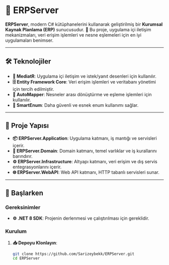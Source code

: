 # 🌟 ERPServer

**ERPServer**, modern C# kütüphanelerini kullanarak geliştirilmiş bir **Kurumsal Kaynak Planlama (ERP)** sunucusudur. 🚀 Bu proje, uygulama içi iletişim mekanizmaları, veri erişim işlemleri ve nesne eşlemeleri için en iyi uygulamaları benimser.

---

## 🛠️ Teknolojiler

- **🔄 MediatR**: Uygulama içi iletişim ve istek/yanıt desenleri için kullanılır.
- **🗄️ Entity Framework Core**: Veri erişim işlemleri ve veritabanı yönetimi için tercih edilmiştir.
- **🔧 AutoMapper**: Nesneler arası dönüştürme ve eşleme işlemleri için kullanılır.
- **🎯 SmartEnum**: Daha güvenli ve esnek enum kullanımı sağlar.

---

## 📂 Proje Yapısı

- **📦 ERPServer.Application**: Uygulama katmanı, iş mantığı ve servisleri içerir.
- **🧩 ERPServer.Domain**: Domain katmanı, temel varlıklar ve iş kurallarını barındırır.
- **⚙️ ERPServer.Infrastructure**: Altyapı katmanı, veri erişim ve dış servis entegrasyonlarını içerir.
- **🌐 ERPServer.WebAPI**: Web API katmanı, HTTP tabanlı servisleri sunar.

---

## 🚀 Başlarken

### Gereksinimler

- **⚙️ .NET 8 SDK**: Projenin derlenmesi ve çalıştırılması için gereklidir.

### Kurulum

1. **📥 Depoyu Klonlayın**:
   ```bash
   git clone https://github.com/Sarizeybekk/ERPServer.git
   cd ERPServer
